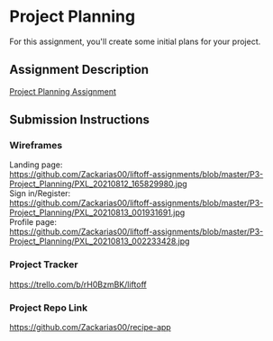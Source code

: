 # Project Planning
For this assignment, you'll create some initial plans for your project.

## Assignment Description
[Project Planning Assignment](https://education.launchcode.org/liftoff/modules/assignments/project-planning)

## Submission Instructions

### Wireframes
Landing page:<br />
https://github.com/Zackarias00/liftoff-assignments/blob/master/P3-Project_Planning/PXL_20210812_165829980.jpg<br />
Sign in/Register:<br />
https://github.com/Zackarias00/liftoff-assignments/blob/master/P3-Project_Planning/PXL_20210813_001931691.jpg<br />
Profile page:<br />
https://github.com/Zackarias00/liftoff-assignments/blob/master/P3-Project_Planning/PXL_20210813_002233428.jpg<br />

### Project Tracker

https://trello.com/b/rH0BzmBK/liftoff

### Project Repo Link

https://github.com/Zackarias00/recipe-app
